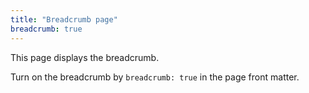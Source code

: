 ```yaml
---
title: "Breadcrumb page"
breadcrumb: true
---
```


This page displays the breadcrumb.

Turn on the breadcrumb by `breadcrumb: true` in the page front matter.
